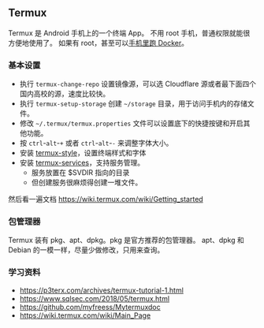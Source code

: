 ## Termux

Termux 是 Android 手机上的一个终端 App。
不用 root 手机，普通权限就能很方便地使用了。
如果有 root，甚至可以[手机里跑 Docker](https://gist.github.com/FreddieOliveira/efe850df7ff3951cb62d74bd770dce27)。

### 基本设置

- 执行 `termux-change-repo` 设置镜像源，可以选 Cloudflare 源或者最下面四个国内高校的源，速度比较快。
- 执行 `termux-setup-storage` 创建 `~/storage` 目录，用于访问手机内的存储文件。
- 修改 `~/.termux/termux.properties` 文件可以设置底下的快捷按键和开启其他功能。
- 按 `ctrl`-`alt`-`+` 或者 `ctrl`-`alt`-`-` 来调整字体大小。
- 安装 [termux-style](https://github.com/adi1090x/termux-style)，设置终端样式和字体
- 安装 [termux-services](https://github.com/termux/termux-services)，支持服务管理。
  - 服务放置在 $SVDIR 指向的目录
  - 但创建服务很麻烦得创建一堆文件。

然后看一遍文档 https://wiki.termux.com/wiki/Getting_started

### 包管理器

Termux 装有 pkg、apt、dpkg。pkg 是官方推荐的包管理器。
apt、dpkg 和 Debian 的一模一样，尽量少做修改，只用来查询。

### 学习资料

- https://p3terx.com/archives/termux-tutorial-1.html
- https://www.sqlsec.com/2018/05/termux.html
- https://github.com/myfreess/Mytermuxdoc
- https://wiki.termux.com/wiki/Main_Page
